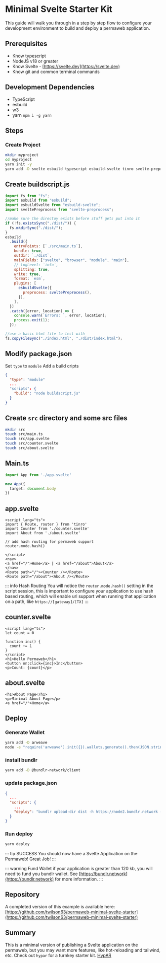 # Minimal Svelte Starter Kit

This guide will walk you through in a step by step flow to configure your development environment to build and deploy a permaweb application.

## Prerequisites 

* Know typescript
* NodeJS v18 or greater
* Know Svelte - [https://svelte.dev](https://svelte.dev)
* Know git and common terminal commands

## Development Dependencies

* TypeScript
* esbuild
* w3
* yarn `npm i -g yarn`

## Steps

### Create Project

```sh
mkdir myproject
cd myproject
yarn init -y
yarn add -D svelte esbuild typescript esbuild-svelte tinro svelte-preprocess
```

## Create buildscript.js

```js
import fs from "fs";
import esbuild from "esbuild";
import esbuildSvelte from "esbuild-svelte";
import sveltePreprocess from "svelte-preprocess";

//make sure the directoy exists before stuff gets put into it
if (!fs.existsSync("./dist/")) {
  fs.mkdirSync("./dist/");
}
esbuild
  .build({
    entryPoints: [`./src/main.ts`],
    bundle: true,
    outdir: `./dist`,
    mainFields: ["svelte", "browser", "module", "main"],
    // logLevel: `info`,
    splitting: true,
    write: true,
    format: `esm`,
    plugins: [
      esbuildSvelte({
        preprocess: sveltePreprocess(),
      }),
    ],
  })
  .catch((error, location) => {
    console.warn(`Errors: `, error, location);
    process.exit(1);
  });

//use a basic html file to test with
fs.copyFileSync("./index.html", "./dist/index.html");

```


## Modify package.json 

Set `type` to `module`
Add a build cripts

```json
{
  "type": "module"
  ...
  "scripts": {
    "build": "node buildscript.js"
  }
}
```

## Create `src` directory and some src files

```sh
mkdir src
touch src/main.ts
touch src/app.svelte
touch src/counter.svelte
touch src/about.svelte
```

## Main.ts

```ts
import App from './app.svelte'

new App({
  target: document.body
})
```

## app.svelte

```svelte
<script lang="ts">
import { Route, router } from 'tinro'
import Counter from './counter.svelte'
import About from './about.svelte'

// add hash routing for permaweb support
router.mode.hash()

</script>
<nav>
<a href="/">Home</a> | <a href="/about">About</a>
</nav>
<Route path="/"><Counter /></Route>
<Route path="/about"><About /></Route>
```

::: info Hash Routing
You will notice the `router.mode.hash()` setting in the script session, this is important to configure your application to use hash based routing, which will enable url support when running that application on a path, like `https://[gateway]/[TX]` 
:::


## counter.svelte

```svelte
<script lang="ts">
let count = 0

function inc() {
  count += 1
}
</script>
<h1>Hello Permaweb</h1>
<button on:click={inc}>Inc</button>
<p>Count: {count}</p>
```

## about.svelte

```svelte
<h1>About Page</h1>
<p>Minimal About Page</p>
<a href="/">Home</a>
```

## Deploy 

### Generate Wallet

```sh
yarn add -D arweave
node -e "require('arweave').init({}).wallets.generate().then(JSON.stringify).then(console.log.bind(console))" > wallet.json
```

### install bundlr

```sh
yarn add -D @bundlr-network/client
```

### update package.json

```json
{
  ...
  "scripts": {
    ...
    "deploy": "bundlr upload-dir dist -h https://node2.bundlr.network --wallet ./wallet.json -c arweave --index-file index.html --no-confirmation"
  }
}
```

### Run deploy

```sh
yarn deploy
```

::: tip SUCCESS 
You should now have a Svelte Application on the Permaweb! Great Job!
:::

::: warning Fund Wallet
if your application is greater than 120 kb, you will need to fund you bundlr wallet. See [https://bundlr.network](https://bundlr.network) for more information.
::: 

## Repository

A completed version of this example is available here: [https://github.com/twilson63/permaweb-minimal-svelte-starter](https://github.com/twilson63/permaweb-minimal-svelte-starter)

## Summary

This is a minimal version of publishing a Svelte application on the permaweb, but you may want more features, like hot-reloading and tailwind, etc. Check out `hypar` for a turnkey starter kit. [HypAR](https://github.com/twilson63/hypar)